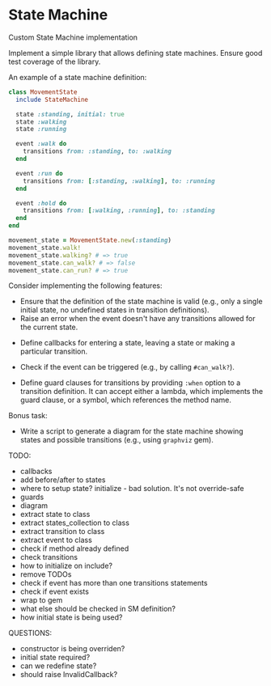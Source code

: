 # State Machine

Custom State Machine implementation

Implement a simple library that allows defining state machines. Ensure good test coverage of the library.

An example of a state machine definition:

``` ruby
class MovementState
  include StateMachine

  state :standing, initial: true
  state :walking
  state :running

  event :walk do
    transitions from: :standing, to: :walking
  end

  event :run do
    transitions from: [:standing, :walking], to: :running
  end

  event :hold do
    transitions from: [:walking, :running], to: :standing
  end
end

movement_state = MovementState.new(:standing)
movement_state.walk!
movement_state.walking? # => true
movement_state.can_walk? # => false
movement_state.can_run? # => true
```

Consider implementing the following features:

+ Ensure that the definition of the state machine is valid (e.g., only a single initial state, no undefined states in transition definitions).
+ Raise an error when the event doesn't have any transitions allowed for the current state.
- Define callbacks for entering a state, leaving a state or making a particular transition.
+ Check if the event can be triggered (e.g., by calling `#can_walk?`).
- Define guard clauses for transitions by providing `:when` option to a transition definition. It can accept either a lambda, which implements the guard clause, or a symbol, which references the method name.

Bonus task:
- Write a script to generate a diagram for the state machine showing states and possible transitions (e.g., using `graphviz` gem).

TODO:
- callbacks
- add before/after to states
- where to setup state? initialize - bad solution. It's not override-safe
- guards
- diagram
- extract state to class
- extract states_collection to class
- extract transition to class
- extract event to class
- check if method already defined
- check transitions
- how to initialize on include?
- remove TODOs
- check if event has more than one transitions statements
- check if event exists
- wrap to gem
- what else should be checked in SM definition?
- how initial state is being used?

QUESTIONS:
- constructor is being overriden?
- initial state required?
- can we redefine state?
- should raise InvalidCallback?